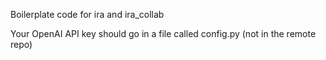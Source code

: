 Boilerplate code for ira and ira_collab

Your OpenAI API key should go in a file called config.py (not in the remote repo)
